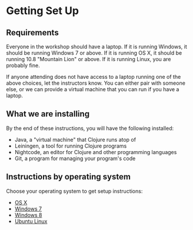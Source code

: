 Getting Set Up
==============

## Requirements

Everyone in the workshop should have a laptop. If it is running Windows, it should be running Windows 7 or above. If it is running OS X, it should be running 10.8 "Mountain Lion" or above. If it is running Linux, you are probably fine.

If anyone attending does not have access to a laptop running one of the above choices, let the instructors know. You can either pair with someone else, or we can provide a virtual machine that you can run if you have a laptop.

## What we are installing

By the end of these instructions, you will have the following installed:

* Java, a "virtual machine" that Clojure runs atop of
* Leiningen, a tool for running Clojure programs
* Nightcode, an editor for Clojure and other programming languages
* Git, a program for managing your program's code

## Instructions by operating system

Choose your operating system to get setup instructions:

* [OS X](setup_osx.md)
* [Windows 7](setup_win7.md)
* [Windows 8](setup_win8.md)
* [Ubuntu Linux](setup_ubuntu.md)
